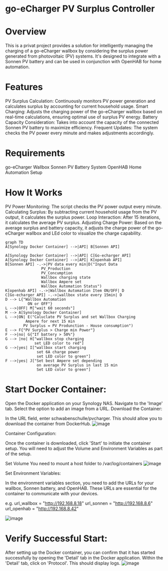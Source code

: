 # go-eCharger PV Surplus Controller
# Overview
This is a privat project provides a solution for intelligently managing the charging of a go-eCharger wallbox by considering the surplus power generated from photovoltaic (PV) systems. It's designed to integrate with a Sonnen PV battery and can be used in conjunction with OpenHAB for home automation.

# Features
PV Surplus Calculation: Continuously monitors PV power generation and calculates surplus by accounting for current household usage.
Smart Charging: Adjusts the charging power of the go-eCharger wallbox based on real-time calculations, ensuring optimal use of surplus PV energy.
Battery Capacity Consideration: Takes into account the capacity of the connected Sonnen PV battery to maximize efficiency.
Frequent Updates: The system checks the PV power every minute and makes adjustments accordingly.

# Requirements
go-eCharger Wallbox
Sonnen PV Battery System
OpenHAB Home Automation Setup

# How It Works
PV Power Monitoring: The script checks the PV power output every minute.
Calculating Surplus: By subtracting current household usage from the PV output, it calculates the surplus power.
Loop Interaction: After 15 iterations, it calculates the average PV surplus.
Adjusting Charge Power: Based on the average surplus and battery capacity, it adjusts the charge power of the go-eCharger wallbox and LEd color to visualize the charge capability.

```mermaid
graph TD
A[Synology Docker Container] -->|API| B[Sonnen API]

A[Synology Docker Container] -->|API| C[Go-echarger API]
A[Synology Docker Container] -->|API| K[openhab API]
B[Sonnen API] -.->|PV data every min|D("Input Data
                PV_Production
                PV_Concumption
                Wallbox charging state
                Wallbox Ampere set
                Wallbox Automation Status")
K[openhab API] -.->|Wallbox Automation Item ON/OFF| D
C[Go-echarger API] -.->|wallbox state every 15min| D
D --> L{"Wallbox Automation
          ON or OFF"}
L -->|OFF| M["wait 60 seconds"]
M --> A[Synology Docker Container]
L -->|ON| E("Caluclate PV Surplus and set Wallbox Charging
         Ampere for next 15 min
        PV Surplus = PV Produnction - House consumption")
E --> F{"PV Surplus > Charge min Power"}
F -->|no| G{"If battery > 50%"}
G --> |no| H["wallbox stop charging
             set LED color to red"]
G -->|yes| I["wallbox start charging
              set 6A charge power
              set LED color to green"]
F -->|yes| J["Set best Ampere set depending
              on average PV Surplus in last 15 min
              Set LED color to green"]

```

# Start Docker Container:

Open the Docker application on your Synology NAS.
Navigate to the 'Image' tab.
Select the option to add an image from a URL.
Download the Container:

In the URL field, enter schwabenschulle/pvcharger. This should allow you to download the container from DockerHub.
![image](https://github.com/schwabenschulle/pvcharger/assets/39119520/32153408-c761-4283-8d62-6560d4f8e6c7)

Container Configuration:

Once the container is downloaded, click 'Start' to initiate the container setup.
You will need to adjust the Volume and Environment Variables as part of the setup.

Set Volume
You need to mount a host folder to /var/log/containers
![image](https://github.com/schwabenschulle/pvcharger/assets/39119520/5bf8ec5b-cce4-4295-87b3-d4d724307e6e)

Set Environment Variables:

In the environment variables section, you need to add the URLs for your wallbox, Sonnen battery, and OpenHAB. These URLs are essential for the container to communicate with your devices.

e.g.
url_wallbox = "http://192.168.8.18"
url_sonnen = "http://192.168.8.6"
url_openhab = "http://192.168.8.42"

![image](https://github.com/schwabenschulle/pvcharger/assets/39119520/88d51371-a605-4d9a-b63f-3ce73ae18309)

# Verify Successful Start:
After setting up the Docker container, you can confirm that it has started successfully by opening the 'Detail' tab in the Docker application.
Within the 'Detail' tab, click on 'Protocol'. This should display logs.
![image](https://github.com/schwabenschulle/pvcharger/assets/39119520/421cd49c-0b5c-479a-a1f9-dcf1f0da21cf)
